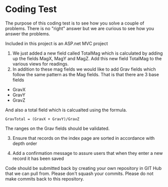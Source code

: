 # Coding Test

The purpose of this coding test is to see how you solve a couple of problems. There is no "right" answer but we are curious to see how you answer the problems.

Included in this project is an ASP.net MVC project 

1. We just added a new field called TotalMag which is calculated by adding up the fields MagX, MagY and MagZ. Add this new field TotalMag to the various views for readings.
2. In addition to these mag fields we would like to add Grav fields which follow the same pattern as the Mag fields. That is that there are 3 base fields
 - GravX
 - GravY
 - GravZ
 
And also a total field which is calcualted using the formula. 

 ```GravTotal = (GravX + GravY)/GravZ```

 The ranges on the Grav fields should be validated. 


3. Ensure that records on the index page are sorted in accordance with depth order

4. Add a confirmation message to assure users that when they enter a new record it has been saved

Code should be submitted back by creating your own repository in GIT Hub that we can pull from. Please don't squash your commits.  Please do not make commits back to this repository. 
